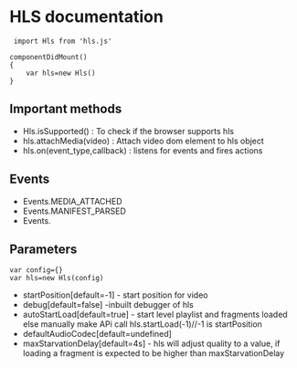 # HLS documentation
``` import Hls from 'hls.js'```

``` 
componentDidMount()
{
    var hls=new Hls()
} 

```

## Important methods
* Hls.isSupported() : To check if the browser supports hls 
* hls.attachMedia(video) : Attach video dom element to hls object
* hls.on(event_type,callback) : listens for events and fires actions
 

## Events
* Events.MEDIA_ATTACHED
* Events.MANIFEST_PARSED
* Events.

## Parameters

```
var config={}
var hls=new Hls(config)
```

* startPosition[default=-1] - start position for video
* debug[default=false] -inbuilt debugger of hls
* autoStartLoad[default=true] - start level playlist and fragments loaded
    else manually make APi call hls.startLoad(-1)//-1 is startPosition
* defaultAudioCodec[default=undefined]
* maxStarvationDelay[default=4s] - hls will adjust quality to a value, if loading a fragment is expected to be higher than maxStarvationDelay



